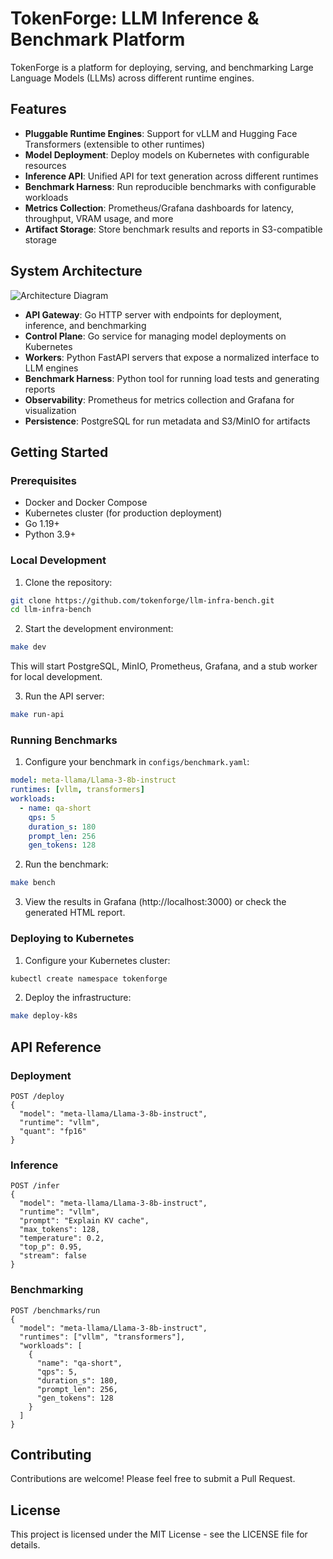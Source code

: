 # TokenForge: LLM Inference & Benchmark Platform

TokenForge is a platform for deploying, serving, and benchmarking Large Language Models (LLMs) across different runtime engines.

## Features

- **Pluggable Runtime Engines**: Support for vLLM and Hugging Face Transformers (extensible to other runtimes)
- **Model Deployment**: Deploy models on Kubernetes with configurable resources
- **Inference API**: Unified API for text generation across different runtimes
- **Benchmark Harness**: Run reproducible benchmarks with configurable workloads
- **Metrics Collection**: Prometheus/Grafana dashboards for latency, throughput, VRAM usage, and more
- **Artifact Storage**: Store benchmark results and reports in S3-compatible storage

## System Architecture

![Architecture Diagram](docs/architecture.png)

- **API Gateway**: Go HTTP server with endpoints for deployment, inference, and benchmarking
- **Control Plane**: Go service for managing model deployments on Kubernetes
- **Workers**: Python FastAPI servers that expose a normalized interface to LLM engines
- **Benchmark Harness**: Python tool for running load tests and generating reports
- **Observability**: Prometheus for metrics collection and Grafana for visualization
- **Persistence**: PostgreSQL for run metadata and S3/MinIO for artifacts

## Getting Started

### Prerequisites

- Docker and Docker Compose
- Kubernetes cluster (for production deployment)
- Go 1.19+
- Python 3.9+

### Local Development

1. Clone the repository:

```bash
git clone https://github.com/tokenforge/llm-infra-bench.git
cd llm-infra-bench
```

2. Start the development environment:

```bash
make dev
```

This will start PostgreSQL, MinIO, Prometheus, Grafana, and a stub worker for local development.

3. Run the API server:

```bash
make run-api
```

### Running Benchmarks

1. Configure your benchmark in `configs/benchmark.yaml`:

```yaml
model: meta-llama/Llama-3-8b-instruct
runtimes: [vllm, transformers]
workloads:
  - name: qa-short
    qps: 5
    duration_s: 180
    prompt_len: 256
    gen_tokens: 128
```

2. Run the benchmark:

```bash
make bench
```

3. View the results in Grafana (http://localhost:3000) or check the generated HTML report.

### Deploying to Kubernetes

1. Configure your Kubernetes cluster:

```bash
kubectl create namespace tokenforge
```

2. Deploy the infrastructure:

```bash
make deploy-k8s
```

## API Reference

### Deployment

```
POST /deploy
{
  "model": "meta-llama/Llama-3-8b-instruct",
  "runtime": "vllm",
  "quant": "fp16"
}
```

### Inference

```
POST /infer
{
  "model": "meta-llama/Llama-3-8b-instruct",
  "runtime": "vllm",
  "prompt": "Explain KV cache",
  "max_tokens": 128,
  "temperature": 0.2,
  "top_p": 0.95,
  "stream": false
}
```

### Benchmarking

```
POST /benchmarks/run
{
  "model": "meta-llama/Llama-3-8b-instruct",
  "runtimes": ["vllm", "transformers"],
  "workloads": [
    {
      "name": "qa-short",
      "qps": 5,
      "duration_s": 180,
      "prompt_len": 256,
      "gen_tokens": 128
    }
  ]
}
```

## Contributing

Contributions are welcome! Please feel free to submit a Pull Request.

## License

This project is licensed under the MIT License - see the LICENSE file for details.
